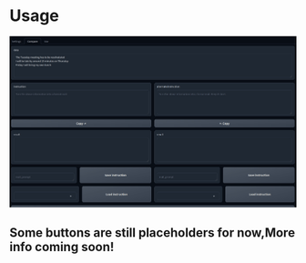 # Usage
![Demo showcasing the main feature](https://github.com/denny241/prompt-tool/raw/master/showcase-files/prompt_compare.gif "Demo")
## Some buttons are still placeholders for now,More info coming soon!